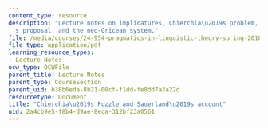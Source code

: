 ```yaml
---
content_type: resource
description: "Lecture notes on implicatures, Chierchia\u2019s problem, Sauerland\u2019\
  s proposal, and the neo-Gricean system."
file: /media/courses/24-954-pragmatics-in-linguistic-theory-spring-2010/2a4cb9e5f8b4d9ae8eca312bf23a0561_MIT24_954S10_lec03.pdf
file_type: application/pdf
learning_resource_types:
- Lecture Notes
ocw_type: OCWFile
parent_title: Lecture Notes
parent_type: CourseSection
parent_uid: b38b6eda-8b21-00cf-f1dd-fe8dd7a3a22d
resourcetype: Document
title: "Chierchia\u2019s Puzzle and Sauerland\u2019s account"
uid: 2a4cb9e5-f8b4-d9ae-8eca-312bf23a0561
---
```

